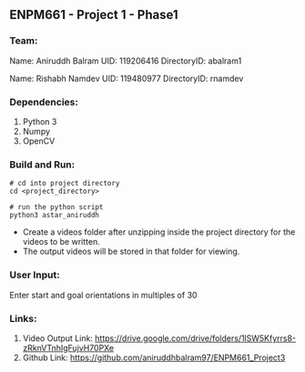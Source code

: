 ## ENPM661 - Project 1 - Phase1

### Team:
Name: Aniruddh Balram
UID: 119206416
DirectoryID: abalram1

Name: Rishabh Namdev 
UID: 119480977
DirectoryID: rnamdev

### Dependencies:
1) Python 3
2) Numpy
3) OpenCV

### Build and Run: 
```
# cd into project directory
cd <project_directory>

# run the python script
python3 astar_aniruddh
```
- Create a videos folder after unzipping inside the project directory for the videos to be written. 
- The output videos will be stored in that folder for viewing. 

### User Input:
Enter start and goal orientations in multiples of 30

### Links: 
1) Video Output Link: https://drive.google.com/drive/folders/1lSW5Kfyrrs8-zRknVTnhIgFujvH70PXe
2) Github Link: https://github.com/aniruddhbalram97/ENPM661_Project3
